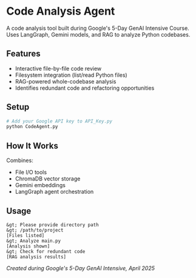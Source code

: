 # Code Analysis Agent

A code analysis tool built during Google's 5-Day GenAI Intensive Course. Uses LangGraph, Gemini models, and RAG to analyze Python codebases.

## Features

- Interactive file-by-file code review
- Filesystem integration (list/read Python files)
- RAG-powered whole-codebase analysis
- Identifies redundant code and refactoring opportunities


## Setup

```bash
# Add your Google API key to API_Key.py
python CodeAgent.py
```


## How It Works

Combines:

- File I/O tools
- ChromaDB vector storage
- Gemini embeddings
- LangGraph agent orchestration


## Usage

```
&gt; Please provide directory path
&gt; /path/to/project
[Files listed]
&gt; Analyze main.py
[Analysis shown]
&gt; Check for redundant code
[RAG analysis results]
```

*Created during Google's 5-Day GenAI Intensive, April 2025*

